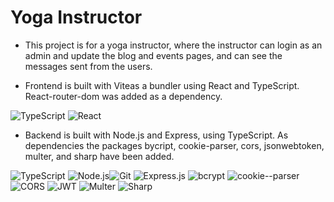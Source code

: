 # Yoga Instructor

- This project is for a yoga instructor, where the instructor can login as an admin and update the blog and events pages, and can see the messages sent from the users.

- Frontend is built with Viteas a bundler using React and TypeScript. React-router-dom was added as a dependency.

![TypeScript](https://img.shields.io/badge/TypeScript-007acd?logo=typescript&logoColor=blue)
![React](https://img.shields.io/badge/React-18.2-61DAFB?logo=react)

- Backend is built with Node.js and Express, using TypeScript.
As dependencies the packages bycript, cookie-parser, cors, jsonwebtoken, multer, and sharp have been added.

![TypeScript](https://img.shields.io/badge/TypeScript-007acd?logo=typescript&logoColor=blue)
![Node.js](https://img.shields.io/badge/Node.js-18.0-339933?logo=nodedotjs)![Git](https://img.shields.io/badge/Git-F05032?logo=git&logoColor=white)
![Express.js](https://img.shields.io/badge/Express.js-000000?logo=express&logoColor=white)
![bcrypt](https://img.shields.io/badge/bcrypt-0044CC?logo=bcrypt&logoColor=white)
![cookie--parser](https://img.shields.io/badge/cookie--parser-FF6B6B?logo=cookiecutter&logoColor=white)
![CORS](https://img.shields.io/badge/CORS-008080?logo=cors&logoColor=white)
![JWT](https://img.shields.io/badge/JWT-000000?logo=jsonwebtokens&logoColor=white)
![Multer](https://img.shields.io/badge/Multer-00A98F?logo=multer&logoColor=white)
![Sharp](https://img.shields.io/badge/Sharp-99CC00?logo=sharp&logoColor=white)
